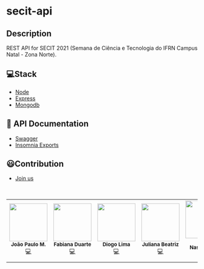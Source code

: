 # secit-api

## Description
REST API for SECIT 2021 (Semana de Ciência e Tecnologia do IFRN Campus Natal - Zona Norte).

## 💻Stack
- [Node](https://nodejs.org/en/)
- [Express](https://expressjs.com/pt-br/)
- [Mongodb](https://www.mongodb.com/)

## 📔 API Documentation
- [Swagger](http://localhost:3333/docs)
- [Insomnia Exports](./exports)

## 😃Contribution
- [Join us](./.github/contribution.md)
<br>
<table>
  <tr>
    <td align="center"><img src="https://avatars.githubusercontent.com/u/30635578?s=400&u=e0d75afd6042b3f7d3900156661522c42888dfc2&v=4" width="100px;" alt=""/><br /><sub><b>João Paulo M.</b></sub><br />💻</td>
   <td align="center"><img src="https://avatars.githubusercontent.com/u/40132219?s=400&v=4" width="100px;" alt=""/><br /><sub><b>Fabiana Duarte</b></sub><br />💻</td>
   <td align="center"><img src="https://avatars.githubusercontent.com/u/45470736?s=460&u=c1167c68d2a2a5300fe01050d75d9dff115802fd&v=4" width="100px;" alt=""/><br /><sub><b>Diogo Lima</b></sub><br />💻</td>
   <td align="center"><img src="https://avatars.githubusercontent.com/u/49319083?s=460&u=27b65d287dd0a50428518e58aeb99d6bdeaf6afc&v=4" width="100px;" alt=""/><br /><sub><b>Juliana Beatriz</b></sub><br />💻</td>
   <td align="center"><img src="https://scontent-for1-1.xx.fbcdn.net/v/t1.0-1/p240x240/139905532_412018143450618_992214037026578403_o.jpg?_nc_cat=107&ccb=3&_nc_sid=dbb9e7&_nc_ohc=wdAeou4veVUAX-2yOXt&_nc_ht=scontent-for1-1.xx&tp=6&oh=38acc3ebd888f5c2a2b7c8cc14e57a36&oe=604A5FFF" width="100px;" alt=""/><br /><sub><b>Higor Nascimento</b></sub><br />💻</td>
  </tr>
</table>
